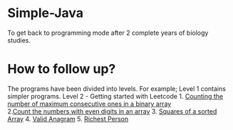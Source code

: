 # Simple-Java
To get back to programming mode after 2 complete years of biology studies.
# How to follow up?
The programs have been divided into levels. For example; Level 1 contains simpler programs. 
Level 2 - Getting started with Leetcode 1. [Counting the number of maximum consecutive ones in a binary array](https://github.com/cupoglee/Simple-Java/blob/main/level-1/maximum%20consecutive%201s%20in%20binary%20array%20(LC-1))        
2.[Count the numbers with even digits in an array](https://github.com/cupoglee/Simple-Java/blob/main/Counting%20the%20numbers%20with%20even%20digits%20in%20an%20array.java)
3. [Squares of a sorted Array](https://github.com/cupoglee/Simple-Java/blob/main/sort%20the%20squares%20of%20each%20number%20of%20an%20array.java)
4. [Valid Anagram](https://github.com/cupoglee/Simple-Java/blob/main/Valid%20Anagram)
5. [Richest Person](https://github.com/cupoglee/Simple-Java/blob/main/Richest%20Person)
